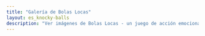 ```yaml
---
title: "Galería de Bolas Locas"
layout: es_knocky-balls
description: "Ver imágenes de Bolas Locas - un juego de acción emocionante, disponible gratis para Android (Google Play), Windows (Tienda Windows) y Tizen."
---
```

<amp-image-lightbox id="lightbox" layout="nodisplay"></amp-image-lightbox>
<amp-carousel height="200" layout="fixed-height" type="carousel">
	<amp-img src="https://www.osgoodemedia.com/es/images/knocky-balls-01.jpg" width="300" height="200" alt="Bolas Locas" on="tap:lightbox" role="button" tabindex="0"></amp-img>
	<amp-img src="https://www.osgoodemedia.com/es/images/knocky-balls-02.jpg" width="300" height="200" alt="Bolas Locas" on="tap:lightbox" role="button" tabindex="0"></amp-img>
	<amp-img src="https://www.osgoodemedia.com/es/images/knocky-balls-03.jpg" width="300" height="200" alt="Bolas Locas" on="tap:lightbox" role="button" tabindex="0"></amp-img>
	<amp-img src="https://www.osgoodemedia.com/es/images/knocky-balls-04.jpg" width="300" height="200" alt="Bolas Locas" on="tap:lightbox" role="button" tabindex="0"></amp-img>
	<amp-img src="https://www.osgoodemedia.com/es/images/knocky-balls-05.jpg" width="300" height="200" alt="Bolas Locas" on="tap:lightbox" role="button" tabindex="0"></amp-img>
	<amp-img src="https://www.osgoodemedia.com/es/images/knocky-balls-06.jpg" width="300" height="200" alt="Bolas Locas" on="tap:lightbox" role="button" tabindex="0"></amp-img>
</amp-carousel>